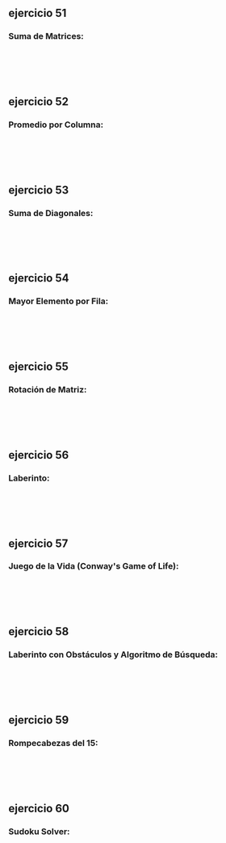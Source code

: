 <h2>ejercicio 51</h2>
<h3>Suma de Matrices:</h3>
<pre>
    <code>
    </code>
</pre>

<br>

<h2>ejercicio 52</h2>
<h3>Promedio por Columna:</h3>
<pre>
    <code>
    </code>
</pre>

<br>

<h2>ejercicio 53</h2>
<h3>Suma de Diagonales:</h3>
<pre>
    <code>
    </code>
</pre>

<br>

<h2>ejercicio 54</h2>
<h3>Mayor Elemento por Fila:</h3>
<pre>
    <code>
    </code>
</pre>

<br>

<h2>ejercicio 55</h2>
<h3>Rotación de Matriz:</h3>
<pre>
    <code>
    </code>
</pre>

<br>

<h2>ejercicio 56</h2>
<h3>Laberinto:</h3>
<pre>
    <code>
    </code>
</pre>

<br>

<h2>ejercicio 57</h2>
<h3>Juego de la Vida (Conway's Game of Life):</h3>
<pre>
    <code>
    </code>
</pre>

<br>

<h2>ejercicio 58</h2>
<h3>Laberinto con Obstáculos y Algoritmo de Búsqueda:</h3>
<pre>
    <code>
    </code>
</pre>

<br>

<h2>ejercicio 59</h2>
<h3>Rompecabezas del 15:</h3>
<pre>
    <code>
    </code>
</pre>

<br>

<h2>ejercicio 60</h2>
<h3>Sudoku Solver:</h3>
<pre>
    <code>
    </code>
</pre>

<br>